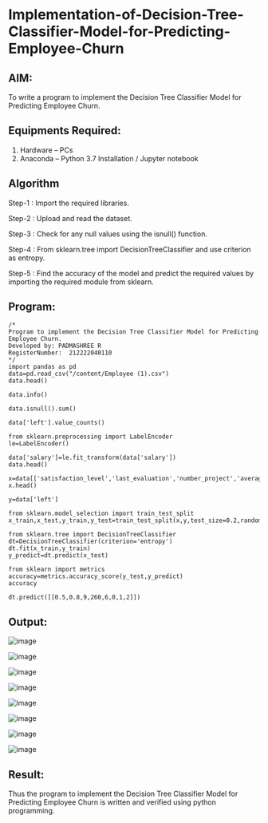 # Implementation-of-Decision-Tree-Classifier-Model-for-Predicting-Employee-Churn

## AIM:
To write a program to implement the Decision Tree Classifier Model for Predicting Employee Churn.

## Equipments Required:
1. Hardware – PCs
2. Anaconda – Python 3.7 Installation / Jupyter notebook

## Algorithm

Step-1 : Import the required libraries.

Step-2 : Upload and read the dataset.

Step-3 : Check for any null values using the isnull() function.

Step-4 : From sklearn.tree import DecisionTreeClassifier and use criterion as entropy.

Step-5 : Find the accuracy of the model and predict the required values by importing the required module from sklearn. 

## Program:
```
/*
Program to implement the Decision Tree Classifier Model for Predicting Employee Churn.
Developed by: PADMASHREE R
RegisterNumber:  212222040110
*/
import pandas as pd
data=pd.read_csv("/content/Employee (1).csv")
data.head()

data.info()

data.isnull().sum()

data['left'].value_counts()

from sklearn.preprocessing import LabelEncoder
le=LabelEncoder()

data['salary']=le.fit_transform(data['salary'])
data.head()

x=data[['satisfaction_level','last_evaluation','number_project','average_montly_hours','time_spend_company','Work_accident','promotion_last_5years','salary']]
x.head()

y=data['left']

from sklearn.model_selection import train_test_split
x_train,x_test,y_train,y_test=train_test_split(x,y,test_size=0.2,random_state=100)

from sklearn.tree import DecisionTreeClassifier
dt=DecisionTreeClassifier(criterion='entropy')
dt.fit(x_train,y_train)
y_predict=dt.predict(x_test)

from sklearn import metrics
accuracy=metrics.accuracy_score(y_test,y_predict)
accuracy

dt.predict([[0.5,0.8,9,260,6,0,1,2]])
```

## Output:

![image](https://github.com/AkilaMohan/Implementation-of-Decision-Tree-Classifier-Model-for-Predicting-Employee-Churn/assets/119393915/3db4be7b-fc73-4ba8-8804-179dc6ebfea4)

![image](https://github.com/AkilaMohan/Implementation-of-Decision-Tree-Classifier-Model-for-Predicting-Employee-Churn/assets/119393915/fb64b2a6-79a9-43f4-85e6-5036958d8c70)

![image](https://github.com/AkilaMohan/Implementation-of-Decision-Tree-Classifier-Model-for-Predicting-Employee-Churn/assets/119393915/5f1e512f-7e02-4655-a5eb-af21add02e24)

![image](https://github.com/AkilaMohan/Implementation-of-Decision-Tree-Classifier-Model-for-Predicting-Employee-Churn/assets/119393915/d1c623da-ccd7-4b3d-99db-21aebee2ac28)

![image](https://github.com/AkilaMohan/Implementation-of-Decision-Tree-Classifier-Model-for-Predicting-Employee-Churn/assets/119393915/ca5da95f-b246-4ffc-9e14-5765fac25f1d)

![image](https://github.com/AkilaMohan/Implementation-of-Decision-Tree-Classifier-Model-for-Predicting-Employee-Churn/assets/119393915/fe483210-8da4-41e7-a9f0-08d23445f53a)

![image](https://github.com/AkilaMohan/Implementation-of-Decision-Tree-Classifier-Model-for-Predicting-Employee-Churn/assets/119393915/a3e55c60-9f6a-4b77-a73a-a5470d00c081)

![image](https://github.com/AkilaMohan/Implementation-of-Decision-Tree-Classifier-Model-for-Predicting-Employee-Churn/assets/119393915/372f53d4-d77f-480b-8eec-204463985974)

## Result:
Thus the program to implement the  Decision Tree Classifier Model for Predicting Employee Churn is written and verified using python programming.
